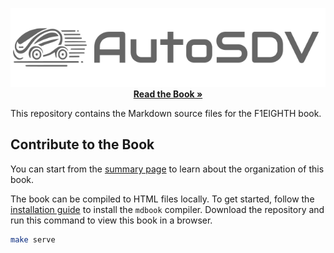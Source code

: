 <p align="center">
  <img src="logo/logo_brand_gray.png" width=""/>
  <br>
  <a href="https://newslabntu.github.io/autosdv-book/">
    <strong>Read the Book »</strong>
  </a>
</p>

This repository contains the Markdown source files for the F1EIGHTH
book.

## Contribute to the Book

You can start from the [summary page](src/SUMMARY.md) to learn about
the organization of this book.

The book can be compiled to HTML files locally. To get started, follow
the [installation
guide](https://rust-lang.github.io/mdBook/guide/installation.html) to
install the `mdbook` compiler. Download the repository and run this
command to view this book in a browser.

```sh
make serve
```
